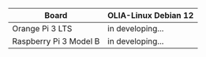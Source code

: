 
|          Board         | OLIA-Linux Debian 12 |
|------------------------|----------------------|
| Orange Pi 3 LTS        | in developing...     |
| Raspberry Pi 3 Model B | in developing...     |

